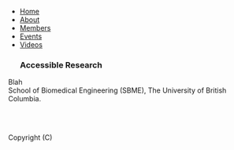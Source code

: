 <!DOCTYPE html>
<html lang="en">
  <body>
    <head>
      <meta charset="UTF-8">
      <title>Accessible Research</title>
      <link rel="stylesheet" href="public/css/bootstrap.min.css" />
      <script src="//ajax.googleapis.com/ajax/libs/jquery/1.9.1/jquery.min.js"></script>
      <script language="javascript" src="public/js/bootstrap.min.js"></script>
      <script>
      (function(i,s,o,g,r,a,m){i['GoogleAnalyticsObject']=r;i[r]=i[r]||function(){
      (i[r].q=i[r].q||[]).push(arguments)},i[r].l=1*new Date();a=s.createElement(o),
      m=s.getElementsByTagName(o)[0];a.async=1;a.src=g;m.parentNode.insertBefore(a,m)
      })(window,document,'script','//www.google-analytics.com/analytics.js','ga');
      
      ga('create', 'UA-57218218-1', 'auto');
      ga('send', 'pageview');

  </script>
    </head>
    <div class="container">
      <div class="navbar navbar-fixed-top">
        <div class="navbar-inner">
          <div class="container">
            <a class="brand"></a>
            <ul class="nav">
              <li><a href="index">Home</a></li>
              <li><a href="about">About</a></li>
              <li><a href="members">Members</a></li>
              <li><a href="events">Events</a></li>
              <li><a href="video">Videos</a></li>
            </ul>
          </div>
        </div>
      </div>
      <div class="page-header">
      </div>
      <div class="row">
        <div class="span12">
          <ul class="unstyled">
            <h3>Accessible Research</h3>
          </ul>
          <p>Blah<br>
            School of Biomedical Engineering (SBME), The University of British Columbia.</p>
          <div class="footer">
            <br>
            <br>
            <p>Copyright (C) </p>
          </div>
        </div>
      </div>
    </div>
  </body>
</html>
